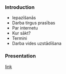 ### Introduction

* Iepazīšanās
* Darba tirgus prasības
* Par internetu
* Kur sākt?
* Termini
* Darba vides uzstādīšana

### Presentation
[link](https://docs.google.com/presentation/d/1tbdE5NJyi7jSiIoKFAdoAl2oMrBsqzFy7fwR9vo0Tqo/edit?usp=sharing)
